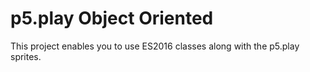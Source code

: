 # p5.play Object Oriented

This project enables you to use ES2016 classes along with the p5.play sprites.
